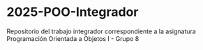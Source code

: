 # 2025-POO-Integrador
Repositorio del trabajo integrador correspondiente a la asignatura Programación Orientada a Objetos I - Grupo 8
